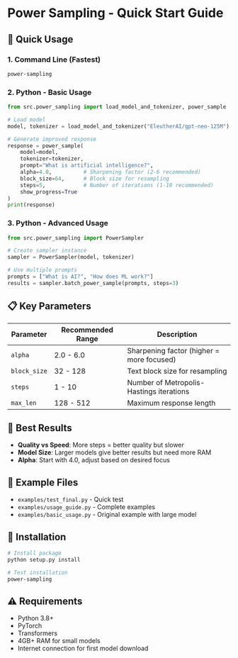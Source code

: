 # Power Sampling - Quick Start Guide

## 🚀 Quick Usage

### 1. Command Line (Fastest)
```bash
power-sampling
```

### 2. Python - Basic Usage
```python
from src.power_sampling import load_model_and_tokenizer, power_sample

# Load model
model, tokenizer = load_model_and_tokenizer("EleutherAI/gpt-neo-125M")

# Generate improved response
response = power_sample(
    model=model,
    tokenizer=tokenizer,
    prompt="What is artificial intelligence?",
    alpha=4.0,          # Sharpening factor (2-6 recommended)
    block_size=64,      # Block size for resampling
    steps=5,            # Number of iterations (1-10 recommended)
    show_progress=True
)
print(response)
```

### 3. Python - Advanced Usage
```python
from src.power_sampling import PowerSampler

# Create sampler instance
sampler = PowerSampler(model, tokenizer)

# Use multiple prompts
prompts = ["What is AI?", "How does ML work?"]
results = sampler.batch_power_sample(prompts, steps=3)
```

## 📋 Key Parameters

| Parameter | Recommended Range | Description |
|-----------|------------------|-------------|
| `alpha` | 2.0 - 6.0 | Sharpening factor (higher = more focused) |
| `block_size` | 32 - 128 | Text block size for resampling |
| `steps` | 1 - 10 | Number of Metropolis-Hastings iterations |
| `max_len` | 128 - 512 | Maximum response length |

## 🎯 Best Results

- **Quality vs Speed**: More steps = better quality but slower
- **Model Size**: Larger models give better results but need more RAM
- **Alpha**: Start with 4.0, adjust based on desired focus

## 📁 Example Files

- `examples/test_final.py` - Quick test
- `examples/usage_guide.py` - Complete examples
- `examples/basic_usage.py` - Original example with large model

## 🔧 Installation

```bash
# Install package
python setup.py install

# Test installation
power-sampling
```

## ⚠️ Requirements

- Python 3.8+
- PyTorch
- Transformers
- 4GB+ RAM for small models
- Internet connection for first model download